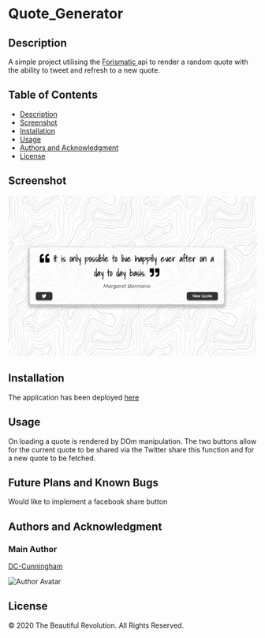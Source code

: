 # Quote_Generator

## Description

A simple project utilising the [Forismatic ](https://forismatic.com/en/) api to render a random quote with the ability to tweet and refresh to a new quote.

## Table of Contents

- [Description](#description)
- [Screenshot](#screenshot)
- [Installation](#installation)
- [Usage](#usage)
- [Authors and Acknowledgment](#authors-and-acknowledgment)
- [License](#license)

## Screenshot

![Quote Generator screenshot](https://github.com/DC-Cunningham/Quote_Generator/blob/master/assets/SS_QuoteGenerator.png)

## Installation

The application has been deployed [here](https://dc-cunningham.github.io/Quote_Generator/)

## Usage

On loading a quote is rendered by DOm manipulation. The two buttons allow for the current quote to be shared via the Twitter share this function and for a new quote to be fetched.

## Future Plans and Known Bugs

Would like to implement a facebook share button

## Authors and Acknowledgment

### Main Author

[DC-Cunningham](https://github.com/DC-Cunningham)

![Author Avatar](https://avatars0.githubusercontent.com/u/47209814?v=4&s=100)

## License

© 2020 The Beautiful Revolution. All Rights Reserved.
